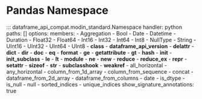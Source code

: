 # Pandas Namespace
::: dataframe_api_compat.modin_standard.Namespace
    handler: python
    paths: []
    options:
      members:
      - Aggregation
      - Bool
      - Date
      - Datetime
      - Duration
      - Float32
      - Float64
      - Int16
      - Int32
      - Int64
      - Int8
      - NullType
      - String
      - UInt16
      - UInt32
      - UInt64
      - UInt8
      - __class__
      - __dataframe_api_version__
      - __delattr__
      - __dict__
      - __dir__
      - __doc__
      - __eq__
      - __format__
      - __ge__
      - __getattribute__
      - __gt__
      - __hash__
      - __init__
      - __init_subclass__
      - __le__
      - __lt__
      - __module__
      - __ne__
      - __new__
      - __reduce__
      - __reduce_ex__
      - __repr__
      - __setattr__
      - __sizeof__
      - __str__
      - __subclasshook__
      - __weakref__
      - all_horizontal
      - any_horizontal
      - column_from_1d_array
      - column_from_sequence
      - concat
      - dataframe_from_2d_array
      - dataframe_from_columns
      - date
      - is_dtype
      - is_null
      - null
      - sorted_indices
      - unique_indices
      show_signature_annotations: true
